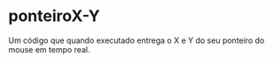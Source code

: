 # ponteiroX-Y
Um código que quando executado entrega o X e Y do seu ponteiro do mouse em tempo real.
